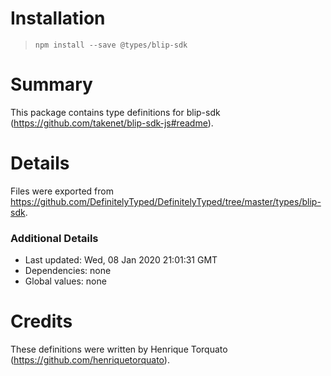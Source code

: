 # Installation
> `npm install --save @types/blip-sdk`

# Summary
This package contains type definitions for blip-sdk (https://github.com/takenet/blip-sdk-js#readme).

# Details
Files were exported from https://github.com/DefinitelyTyped/DefinitelyTyped/tree/master/types/blip-sdk.

### Additional Details
 * Last updated: Wed, 08 Jan 2020 21:01:31 GMT
 * Dependencies: none
 * Global values: none

# Credits
These definitions were written by Henrique Torquato (https://github.com/henriquetorquato).
